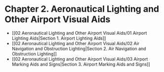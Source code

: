 # Chapter 2. Aeronautical Lighting and Other Airport Visual Aids

- [[02 Aeronautical Lighting and Other Airport Visual Aids/01 Airport Lighting Aids|Section 1. Airport Lighting Aids]]
- [[02 Aeronautical Lighting and Other Airport Visual Aids/02 Air Navigation and Obstruction Lighting|Section 2. Air Navigation and Obstruction Lighting]]
- [[02 Aeronautical Lighting and Other Airport Visual Aids/03 Airport Marking Aids and Signs|Section 3. Airport Marking Aids and Signs]]